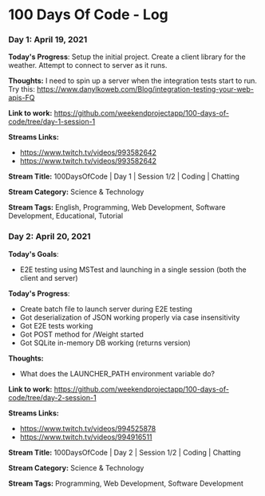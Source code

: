 # 100 Days Of Code - Log

### Day 1: April 19, 2021 

**Today's Progress**: Setup the initial project. Create a client library for the weather. Attempt to connect to server as it runs.

**Thoughts:** I need to spin up a server when the integration tests start to run. Try this: https://www.danylkoweb.com/Blog/integration-testing-your-web-apis-FQ

**Link to work:** https://github.com/weekendprojectapp/100-days-of-code/tree/day-1-session-1

**Streams Links:**
* https://www.twitch.tv/videos/993582642
* https://www.twitch.tv/videos/993582642

**Stream Title:** 100DaysOfCode | Day 1 | Session 1/2 | Coding | Chatting

**Stream Category:** Science & Technology

**Stream Tags:** English, Programming, Web Development, Software Development, Educational, Tutorial


### Day 2: April 20, 2021 
**Today's Goals**: 
* E2E testing using MSTest and launching in a single session (both the client and server)

**Today's Progress**: 
* Create batch file to launch server during E2E testing
* Got deserialization of JSON working properly via case insensitivity
* Got E2E tests working
* Got POST method for /Weight started
* Got SQLite in-memory DB working (returns version)

**Thoughts:** 
* What does the LAUNCHER_PATH environment variable do?

**Link to work:** https://github.com/weekendprojectapp/100-days-of-code/tree/day-2-session-1

**Streams Links:**
* https://www.twitch.tv/videos/994525878
* https://www.twitch.tv/videos/994916511

**Stream Title:** 100DaysOfCode | Day 2 | Session 1/2 | Coding | Chatting

**Stream Category:** Science & Technology

**Stream Tags:**  Programming, Web Development, Software Development
